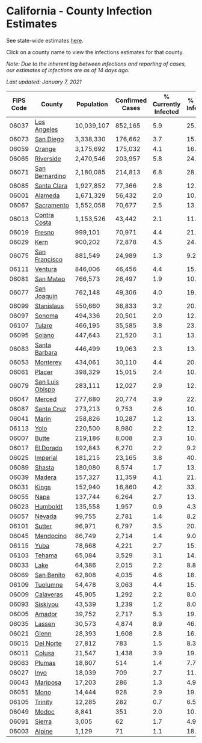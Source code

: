 # California - County Infection Estimates

See state-wide estimates [here](/infections/us-ca).

Click on a county name to view the infections estimates for that county.

*Note: Due to the inherent lag between infections and reporting of cases, our estimates of infections are as of 14 days ago.*

*Last updated: January 7, 2021*

|   FIPS Code |                             County |   Population |   Confirmed Cases |   % Currently Infected |   % Total Infected |
|-------------|------------------------------------|--------------|-------------------|------------------------|--------------------|
|       06037 |         [Los Angeles](los-angeles) |   10,039,107 |           852,165 |                    5.9 |               25.6 |
|       06073 |             [San Diego](san-diego) |    3,338,330 |           176,662 |                    3.7 |               15.3 |
|       06059 |                   [Orange](orange) |    3,175,692 |           175,032 |                    4.1 |               16.4 |
|       06065 |             [Riverside](riverside) |    2,470,546 |           203,957 |                    5.8 |               24.1 |
|       06071 |   [San Bernardino](san-bernardino) |    2,180,085 |           214,813 |                    6.8 |               28.6 |
|       06085 |         [Santa Clara](santa-clara) |    1,927,852 |            77,366 |                    2.8 |               12.0 |
|       06001 |                 [Alameda](alameda) |    1,671,329 |            56,432 |                    2.0 |               10.3 |
|       06067 |           [Sacramento](sacramento) |    1,552,058 |            70,677 |                    2.5 |               13.4 |
|       06013 |       [Contra Costa](contra-costa) |    1,153,526 |            43,442 |                    2.1 |               11.4 |
|       06019 |                   [Fresno](fresno) |      999,101 |            70,971 |                    4.4 |               21.2 |
|       06029 |                       [Kern](kern) |      900,202 |            72,878 |                    4.5 |               24.7 |
|       06075 |     [San Francisco](san-francisco) |      881,549 |            24,989 |                    1.3 |                9.2 |
|       06111 |                 [Ventura](ventura) |      846,006 |            46,456 |                    4.4 |               15.6 |
|       06081 |             [San Mateo](san-mateo) |      766,573 |            26,497 |                    1.9 |               10.8 |
|       06077 |         [San Joaquin](san-joaquin) |      762,148 |            49,306 |                    4.0 |               19.4 |
|       06099 |           [Stanislaus](stanislaus) |      550,660 |            36,833 |                    3.2 |               20.3 |
|       06097 |                   [Sonoma](sonoma) |      494,336 |            20,501 |                    2.0 |               12.2 |
|       06107 |                   [Tulare](tulare) |      466,195 |            35,585 |                    3.8 |               23.4 |
|       06095 |                   [Solano](solano) |      447,643 |            21,520 |                    3.1 |               13.8 |
|       06083 |     [Santa Barbara](santa-barbara) |      446,499 |            19,063 |                    2.3 |               13.3 |
|       06053 |               [Monterey](monterey) |      434,061 |            30,110 |                    4.4 |               20.1 |
|       06061 |                   [Placer](placer) |      398,329 |            15,015 |                    2.4 |               10.9 |
|       06079 | [San Luis Obispo](san-luis-obispo) |      283,111 |            12,027 |                    2.9 |               12.3 |
|       06047 |                   [Merced](merced) |      277,680 |            20,774 |                    3.9 |               22.1 |
|       06087 |           [Santa Cruz](santa-cruz) |      273,213 |             9,753 |                    2.6 |               10.3 |
|       06041 |                     [Marin](marin) |      258,826 |            10,287 |                    1.2 |               13.2 |
|       06113 |                       [Yolo](yolo) |      220,500 |             8,980 |                    2.2 |               12.0 |
|       06007 |                     [Butte](butte) |      219,186 |             8,008 |                    2.3 |               10.5 |
|       06017 |             [El Dorado](el-dorado) |      192,843 |             6,270 |                    2.2 |                9.2 |
|       06025 |               [Imperial](imperial) |      181,215 |            23,165 |                    3.8 |               40.8 |
|       06089 |                   [Shasta](shasta) |      180,080 |             8,574 |                    1.7 |               13.1 |
|       06039 |                   [Madera](madera) |      157,327 |            11,359 |                    4.1 |               21.4 |
|       06031 |                     [Kings](kings) |      152,940 |            16,860 |                    4.2 |               33.5 |
|       06055 |                       [Napa](napa) |      137,744 |             6,264 |                    2.7 |               13.2 |
|       06023 |               [Humboldt](humboldt) |      135,558 |             1,957 |                    0.9 |                4.3 |
|       06057 |                   [Nevada](nevada) |       99,755 |             2,781 |                    1.4 |                8.2 |
|       06101 |                   [Sutter](sutter) |       96,971 |             6,797 |                    3.5 |               20.5 |
|       06045 |             [Mendocino](mendocino) |       86,749 |             2,714 |                    1.4 |                9.0 |
|       06115 |                       [Yuba](yuba) |       78,668 |             4,221 |                    2.7 |               15.2 |
|       06103 |                   [Tehama](tehama) |       65,084 |             3,529 |                    3.1 |               14.9 |
|       06033 |                       [Lake](lake) |       64,386 |             2,015 |                    2.2 |                8.8 |
|       06069 |           [San Benito](san-benito) |       62,808 |             4,035 |                    4.6 |               18.8 |
|       06109 |               [Tuolumne](tuolumne) |       54,478 |             3,063 |                    4.4 |               15.9 |
|       06009 |             [Calaveras](calaveras) |       45,905 |             1,292 |                    2.2 |                8.0 |
|       06093 |               [Siskiyou](siskiyou) |       43,539 |             1,239 |                    1.2 |                8.0 |
|       06005 |                   [Amador](amador) |       39,752 |             2,717 |                    5.3 |               19.3 |
|       06035 |                   [Lassen](lassen) |       30,573 |             4,874 |                    8.9 |               46.2 |
|       06021 |                     [Glenn](glenn) |       28,393 |             1,608 |                    2.8 |               16.6 |
|       06015 |             [Del Norte](del-norte) |       27,812 |               783 |                    1.5 |                8.3 |
|       06011 |                   [Colusa](colusa) |       21,547 |             1,438 |                    3.9 |               19.6 |
|       06063 |                   [Plumas](plumas) |       18,807 |               514 |                    1.4 |                7.7 |
|       06027 |                       [Inyo](inyo) |       18,039 |               709 |                    2.7 |               11.3 |
|       06043 |               [Mariposa](mariposa) |       17,203 |               286 |                    1.3 |                4.9 |
|       06051 |                       [Mono](mono) |       14,444 |               928 |                    2.9 |               19.7 |
|       06105 |                 [Trinity](trinity) |       12,285 |               282 |                    0.7 |                6.5 |
|       06049 |                     [Modoc](modoc) |        8,841 |               351 |                    2.0 |               10.8 |
|       06091 |                   [Sierra](sierra) |        3,005 |                62 |                    1.7 |                4.9 |
|       06003 |                   [Alpine](alpine) |        1,129 |                71 |                    1.1 |               18.4 |